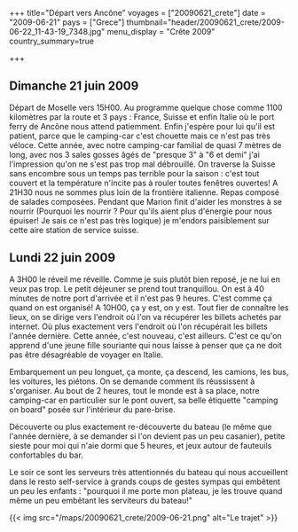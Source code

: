 +++
title="Départ vers Ancône"
voyages = ["20090621_crete"]
date = "2009-06-21"
pays = ["Grece"]
thumbnail="header/20090621_crete/2009-06-22_11-43-19_7348.jpg"
menu_display = "Crête 2009"
country_summary=true


+++


## Dimanche 21 juin 2009

Départ de Moselle vers 15H00. Au programme quelque chose comme 1100 kilomètres par la route et 3 pays : France, Suisse et enfin Italie où le port ferry de Ancône nous attend patiemment. Enfin j'espère pour lui qu'il est patient, parce que le camping-car c'est chouette mais ce n'est pas très véloce.
Cette année, avec notre camping-car familial de quasi 7 mètres de long, avec nos 3 sales gosses âgés de "presque 3" à "6 et demi" j'ai l'impression qu'on ne s'est pas trop mal débrouillé. On traverse la Suisse sans encombre sous un temps pas terrible pour la saison : c'est tout couvert et la température n'incite pas à rouler toutes fenêtres ouvertes!
A 21H30 nous ne sommes plus loin de la frontière italienne. Repas composé de salades composées. Pendant que Marion finit d'aider les monstres à se nourrir (Pourquoi les nourrir ? Pour qu'ils aient plus d'énergie pour nous épuiser! Je sais ce n'est pas très logique) je m'endors paisiblement sur cette aire station de service suisse.

## Lundi 22 juin 2009

A 3H00 le réveil me réveille. Comme je suis plutôt bien reposé, je ne lui en veux pas trop.
Le  petit déjeuner se prend tout tranquillou. On est à 40 minutes de notre port d'arrivée et il n'est pas 9 heures. C'est comme ça quand on est organisé!
A 10H00, ça y est, on y est. Tout fier de connaître les lieux, on se dirige vers l'endroit où l'on va récupérer les billets achetés par internet. Où plus exactement  vers l'endroit où l'on récupérait les billets l'année dernière. Cette année, c'est nouveau, c'est ailleurs. C'est ce qu'on apprend d'une jeune fille souriante qui nous laisse à penser que ça ne doit pas être désagréable de voyager en Italie.

Embarquement un peu longuet, ça monte, ça descend, les camions, les bus, les voitures, les piétons. On se demande comment ils réussissent à s'organiser. Au bout de 2 heures, tout le monde est à sa place, notre camping-car en particulier sur le pont ouvert, sa belle étiquette "camping on board" posée sur l'intérieur du pare-brise.

Découverte ou plus exactement re-découverte du bateau (le même que l'année dernière, à se demander si l'on devient pas un peu casanier), petite sieste pour moi qui n'aie dormi que 5 heures, et jeux autour de fauteuils confortables du bar.

Le soir ce sont les serveurs très attentionnés du bateau qui nous accueillent dans le resto self-service   à grands coups de gestes sympas qui embêtent un peu les enfants : "pourquoi il me porte mon plateau, je les trouve quand même un peu embêtant les serviteurs du bateau!"

{{< img src="/maps/20090621_crete/2009-06-21.png" alt="Le trajet" >}}
